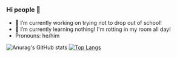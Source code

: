 ### Hi people 👋

- 🔭 I’m currently working on trying not to drop out of school!
- 🌱 I’m currently learning nothing! I'm rotting in my room all day!
- Pronouns: he/him

![Anurag's GitHub stats](https://github-readme-stats.vercel.app/api?username=shinjimano2025&show_icons=true)
[![Top Langs](https://github-readme-stats.vercel.app/api/top-langs/?username=shinjimano2025&layout=compact)](https://github.com/anuraghazra/github-readme-stats)
